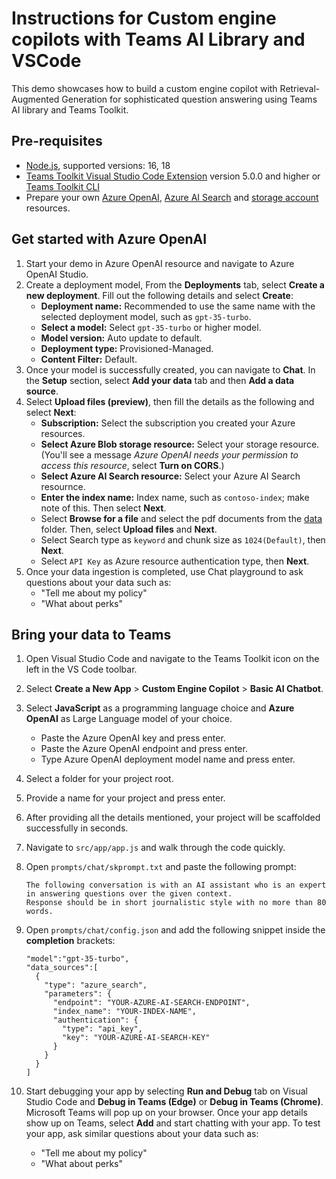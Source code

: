 # Instructions for Custom engine copilots with​ Teams AI Library and VSCode

This demo showcases how to build a custom engine copilot with Retrieval-Augmented Generation for sophisticated question answering using Teams AI library and Teams Toolkit.

## Pre-requisites

- [Node.js](https://nodejs.org/), supported versions: 16, 18
- [Teams Toolkit Visual Studio Code Extension](https://aka.ms/teams-toolkit) version 5.0.0 and higher or [Teams Toolkit CLI](https://aka.ms/teamsfx-toolkit-cli)
- Prepare your own [Azure OpenAI](https://aka.ms/oai/access), [Azure AI Search](https://azure.microsoft.com/en-us/products/ai-services/ai-search) and [storage account](https://learn.microsoft.com/en-us/azure/storage/common/storage-account-create) resources.

## Get started with Azure OpenAI

1. Start your demo in Azure OpenAI resource and navigate to Azure OpenAI Studio.
2. Create a deployment model, From the **Deployments** tab, select **Create a new deployment**. Fill out the following details and select **Create**:
    - **Deployment name:** Recommended to use the same name with the selected deployment model, such as `gpt-35-turbo`.
    - **Select a model:** Select `gpt-35-turbo` or higher model.
    - **Model version:** Auto update to default.
    - **Deployment type:** Provisioned-Managed.
    - **Content Filter:** Default.
3. Once your model is successfully created, you can navigate to **Chat**. In the **Setup** section, select **Add your data** tab and then **Add a data source**.
4. Select **Upload files (preview)**, then fill the details as the following and select **Next**:
    - **Subscription:** Select the subscription you created your Azure resources.
    - **Select Azure Blob storage resource:** Select your storage resource. (You'll see a message *Azure OpenAI needs your permission to access this resource*, select **Turn on CORS**.)
    - **Select Azure AI Search resource:** Select your Azure AI Search resournce.
    - **Enter the index name:** Index name, such as `contoso-index`; make note of this. Then select **Next**.
    - Select **Browse for a file** and select the pdf documents from the [data](./data) folder. Then, select **Upload files** and **Next**.
    - Select Search type as `keyword` and chunk size as `1024(Default)`, then **Next**.
    - Select `API Key` as Azure resource authentication type, then **Next**.
5. Once your data  ingestion is completed, use Chat playground to ask questions about your data such as:
    - "Tell me about my policy"
    - "What about perks"

## Bring your data to Teams

1. Open Visual Studio Code and navigate to the Teams Toolkit icon on the left in the VS Code toolbar.
2. Select **Create a New App** > **Custom Engine Copilot** > **Basic AI Chatbot**.
3. Select **JavaScript** as a programming language choice and **Azure OpenAI** as Large Language model of your choice.
    - Paste the Azure OpenAI key and press enter.
    - Paste the Azure OpenAI endpoint and press enter.
    - Type Azure OpenAI deployment model name and press enter.
4. Select a folder for your project root.
5. Provide a name for your project and press enter.
6. After providing all the details mentioned, your project will be scaffolded successfully in seconds.
7. Navigate to `src/app/app.js` and walk through the code quickly.
8. Open `prompts/chat/skprompt.txt` and paste the following prompt:
    ```
    The following conversation is with an AI assistant who is an expert in answering questions over the given context.
    Response should be in short journalistic style with no more than 80 words.
    ```
9. Open `prompts/chat/config.json` and add the following snippet inside the **completion** brackets:
    ```
    "model":"gpt-35-turbo",
    "data_sources":[
      {
        "type": "azure_search",
        "parameters": {
          "endpoint": "YOUR-AZURE-AI-SEARCH-ENDPOINT",
          "index_name": "YOUR-INDEX-NAME",
          "authentication": {
            "type": "api_key",
            "key": "YOUR-AZURE-AI-SEARCH-KEY"
          }
        }
      }
    ] 
    ```

10. Start debugging your app by selecting **Run and Debug** tab on Visual Studio Code and **Debug in Teams (Edge)** or **Debug in Teams (Chrome)**. Microsoft Teams will pop up on your browser. Once your app details show up on Teams, select **Add** and start chatting with your app. To test your app, ask similar questions about your data such as:
    - "Tell me about my policy"
    - "What about perks"
